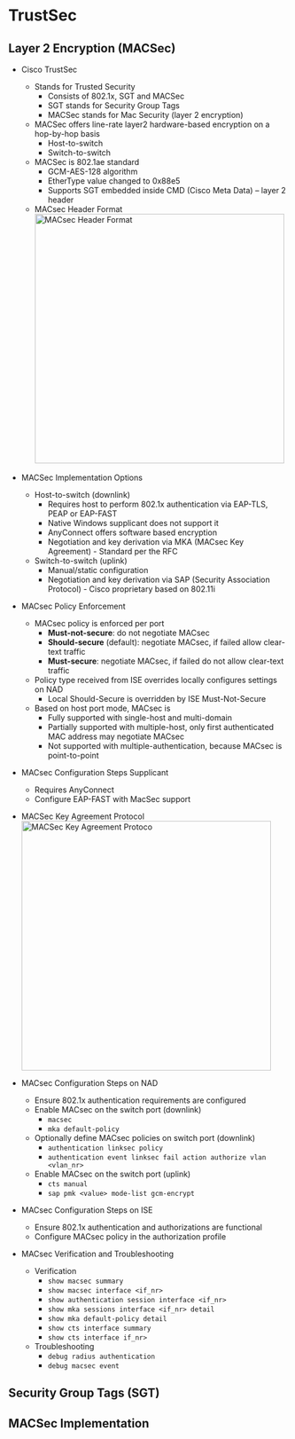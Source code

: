 # TrustSec

## Layer 2 Encryption (MACSec)

+ Cisco TrustSec
    + Stands for Trusted Security
        + Consists of 802.1x, SGT and MACSec
        + SGT stands for Security Group Tags
        + MACSec stands for Mac Security (layer 2 encryption)
    + MACSec offers line-rate layer2 hardware-based encryption on a hop-by-hop basis
        + Host-to-switch
        + Switch-to-switch
    + MACSec is 802.1ae standard
        + GCM-AES-128 algorithm
        + EtherType value changed to 0x88e5
        + Supports SGT embedded inside CMD (Cisco Meta Data) – layer 2 header
    + MACsec Header Format
        <a href="https://www.cisco.com/c/en/us/products/collateral/ios-nx-os-software/identity-based-networking-services/white-paper-c11-737544.html">
            <br/><img src="https://www.cisco.com/c/dam/en/us/products/collateral/ios-nx-os-software/identity-based-networking-services/white-paper-c11-737544.docx/_jcr_content/renditions/white-paper-c11-737544_4.jpg" alt="MACsec Header Format" width="450">
        </a>

+ MACSec Implementation Options
    + Host-to-switch (downlink)
        + Requires host to perform 802.1x authentication via EAP-TLS, PEAP or EAP-FAST
        + Native Windows supplicant does not support it
        + AnyConnect offers software based encryption
        + Negotiation and key derivation via MKA (MACsec Key Agreement) - Standard per the RFC 
    + Switch-to-switch (uplink)
        + Manual/static configuration
        + Negotiation and key derivation via SAP (Security Association Protocol) - Cisco proprietary based on 802.11i

+ MACsec Policy Enforcement
    + MACsec policy is enforced per port
        + __Must-not-secure__: do not negotiate MACsec
        + __Should-secure__ (default): negotiate MACsec, if failed allow clear-text traffic
        + __Must-secure__: negotiate MACsec, if failed do not allow clear-text traffic
    + Policy type received from ISE overrides locally configures settings on NAD
        + Local Should-Secure is overridden by ISE Must-Not-Secure
    + Based on host port mode, MACsec is
        + Fully supported with single-host and multi-domain
        + Partially supported with multiple-host, only first authenticated MAC address may negotiate MACsec
        + Not supported with multiple-authentication, because MACsec is point-to-point

+ MACsec Configuration Steps Supplicant 
    + Requires AnyConnect
    + Configure EAP-FAST with MacSec support

+ MACSec Key Agreement Protocol
    <a href="http://platinumway.biz/macsec-key-agreement-protocol#">
        <br/><img src="https://www.cisco.com/c/dam/en/us/products/collateral/ios-nx-os-software/identity-based-networking-services/deploy_guide_c17-663760.doc/_jcr_content/renditions/deploy_guide_c17-663760-05.jpg" alt="MACSec Key Agreement Protoco" width="450">
    </a>


+ MACsec Configuration Steps on NAD
    + Ensure 802.1x authentication requirements are configured
    + Enable MACsec on the switch port (downlink)
        + `macsec`
        + `mka default-policy`
    + Optionally define MACsec policies on switch port (downlink)
        + `authentication linksec policy`
        + `authentication event linksec fail action authorize vlan <vlan_nr>`
    + Enable MACsec on the switch port (uplink)
        + `cts manual`
        + `sap pmk <value> mode-list gcm-encrypt`

+ MACsec Configuration Steps on ISE
    + Ensure 802.1x authentication and authorizations are functional
    + Configure MACsec policy in the authorization profile

+ MACsec Verification and Troubleshooting
    + Verification
        + `show macsec summary`
        + `show macsec interface <if_nr>`
        + `show authentication session interface <if_nr>`
        + `show mka sessions interface <if_nr> detail`
        + `show mka default-policy detail`
        + `show cts interface summary`
        + `show cts interface if_nr>`
    + Troubleshooting
        + `debug radius authentication`
        + `debug macsec event`


## Security Group Tags (SGT)




## MACSec Implementation





